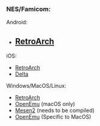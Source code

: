 ### NES/Famicom:

Android:
- [RetroArch](https://www.retroarch.com/?page=platforms)
  - 

iOS:
- [RetroArch](https://apps.apple.com/ca/app/retroarch/id6499539433)
- [Delta](https://apps.apple.com/ca/app/delta-game-emulator/id1048524688)

Windows/MacOS/Linux:
- [RetroArch](https://www.retroarch.com/?page=platforms)
- [OpenEmu](https://github.com/OpenEmu/OpenEmu)
(macOS only)
- [Mesen2](https://github.com/SourMesen/Mesen2/) (needs to be compiled)
- [OpenEmu](https://openemu.org) (Specific to MacOS)
